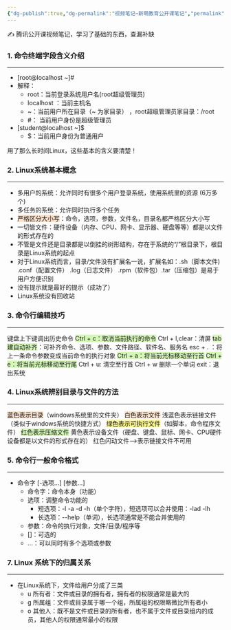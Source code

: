 ```yaml
---
{"dg-publish":true,"dg-permalink":"视频笔记~新萌教育公开课笔记","permalink":"/视频笔记~新萌教育公开课笔记/","noteIcon":"","created":"2021-01-09","updated":""}
---
```



 ✍️ 腾讯公开课视频笔记，学习了基础的东西，查漏补缺

### 1. **命令终端字段含义介绍**
---
- [root@localhost ~]#
- 解释：
    - root：当前登录系统用户名(root超级管理员)
    - localhost ：当前主机名
    - ~：当前用户所在目录（~ 为家目录） ，root超级管理员家目录：/root
    - #： 当前用户身份是超级管理员
- [student@localhost ~]$
    - $：当前用户身份为普通用户

用了那么长时间Linux，这些基本的含义要清楚！

### 2. **Linux系统基本概念**
---
- 多用户的系统：允许同时有很多个用户登录系统，使用系统里的资源 (6万多个)
- 多任务的系统：允许同时执行多个任务
- <span style="background:rgba(240, 107, 5, 0.2)">严格区分大小写</span>：命令，选项，参数，文件名，目录名都严格区分大小写
- 一切皆文件：硬件设备（内存、CPU、网卡、显示器、硬盘等等）都是以文件的形式存在的
- 不管是文件还是目录都是以倒挂的树形结构，存在于系统的“/”根目录下，根目录是Linux系统的起点
- 对于Linux系统而言，目录/文件没有扩展名一说，扩展名如：.sh（脚本文件) .conf（配置文件） .log（日志文件） .rpm（软件包）.tar（压缩包）是易于用户方便识别
- 没有提示就是最好的提示（成功了）
- Linux系统没有回收站

### 3. **命令行编辑技巧**
---
键盘上下键调出历史命令
<span style="background:#d3f8b6">Ctrl + c：取消当前执行的命令</span>
Ctrl + l,clear：清屏
<span style="background:#d3f8b6">tab建自动补齐</span>：可补齐命令、选项、参数、文件路径、软件名、服务名
esc + . ：将上一条命令参数变成当前命令的执行对象
<span style="background:#d3f8b6">Ctrl + a：将当前光标移动至行首</span>
<span style="background:#d3f8b6">Ctrl + e：将当前光标移动至行尾</span>
Ctrl + u: 清空至行首
Ctrl + w 删除一个单词
exit：退出系统

### 4. **Linux系统辨别目录与文件的方法**
---
<span style="background:rgba(240, 107, 5, 0.2)">蓝色表示目录</span>（windows系统里的文件夹）
<span style="background:rgba(240, 107, 5, 0.2)">白色表示文件</span>
浅蓝色表示链接文件（类似于windows系统的快捷方式）
<span style="background:#fff88f">绿色表示可执行文件</span>（如脚本，命令程序文件）
<span style="background:#d3f8b6">红色表示压缩文件</span>
黄色表示设备文件（硬盘、键盘、鼠标、网卡、CPU硬件设备都是以文件的形式存在的）
红色闪动文件——>表示链接文件不可用

### 5. **命令行一般命令格式**
---
- 命令字 [-选项...] [参数...]
    - 命令字：命令本身（功能）
    - 选项：调整命令功能的
        - 短选项：-l -a -d -h（单个字符），短选项可以合并使用：-lad -lh
        - 长选项：--help（单词），长选项通常是不能合并使用的
    - 参数：命令的执行对象，文件/目录/程序等
    - []：可选的
    - ...：可以同时有多个选项或参数

### 7. **Linux 系统下的归属关系**
---
- 在Linux系统下，文件给用户分成了三类
    - u 所有者：文件或目录的拥有者，拥有者的权限通常是最大的
    - g 所属组：文件或目录属于哪一个组，所属组的权限略微比所有者小
    - o 其他人：既不是文件或目录的所有者，也不属于文件或目录组内的成员，其他人的权限通常最小的权限